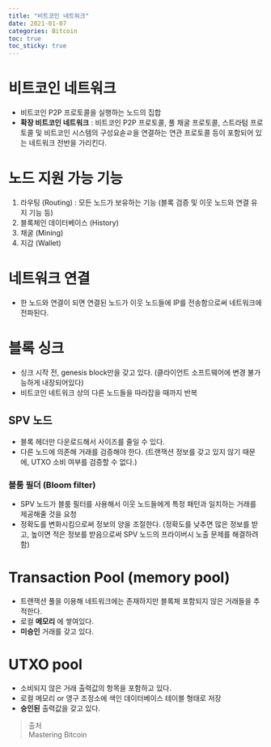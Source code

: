 ```yaml
---
title: "비트코인 네트워크"
date: 2021-01-07
categories: Bitcoin
toc: true
toc_sticky: true
---
```


# 비트코인 네트워크
- 비트코인 P2P 프로토콜을 실행하는 노드의 집합
- __확장 비트코인 네트워크__ : 비트코인 P2P 프로토콜, 풀 채굴 프로토콜, 스트라텀 프로토콜 및 비트코인 시스템의 구성요솓ㄹ을 연결하는
 연관 프로토콜 등이 포함되어 있는 네트워크 전반을 가리킨다.

# 노드 지원 가능 기능
1. 라우팅 (Routing) : 모든 노드가 보유하는 기능 (블록 검증 및 이웃 노드와 연결 유지 기능 등)
2. 블록체인 데이터베이스 (History)
3. 채굴 (Mining)
4. 지갑 (Wallet)

# 네트워크 연결
- 한 노드와 연결이 되면 연결된 노드가 이웃 노드들에 IP를 전송함으로써 네트워크에 전파된다.

# 블록 싱크
- 싱크 시작 전, genesis block만을 갖고 있다. (클라이언트 소프트웨어에 변경 불가능하게 내장되어있다)
- 비트코인 네트워크 상의 다른 노드들을 따라잡을 때까지 반복

## SPV 노드 
- 블록 헤더만 다운로드해서 사이즈를 줄일 수 있다.
- 다른 노드에 의존해 거래를 검증해야 한다. (트랜잭션 정보를 갖고 있지 않기 때문에, UTXO 소비 여부를 검증할 수 없다.)

### 블룸 필더 (Bloom filter)
- SPV 노드가 블룸 필터를 사용해서 이웃 노드들에게 특정 패턴과 일치하는 거래를 제공해줄 것을 요청
- 정확도를 변화시킴으로써 정보의 양을 조절한다. (정확도를 낮추면 많은 정보를 받고, 높이면 적은 정보를 받음으로써 SPV 노드의 프라이버시 노출 문제를 해결하려 함)


# Transaction Pool (memory pool)
- 트랜잭션 풀을 이용해 네트워크에는 존재하지만 블록체 포함되지 않은 거래들을 추적한다.
- 로컬 __메모리__ 에 쌓여있다.
- __미승인__ 거래를 갖고 있다.

# UTXO pool
- 소비되지 않은 거래 출력값의 항목을 포함하고 있다. 
- 로컬 메모리 or 영구 조정소에 색인 데이터베이스 테이블 형태로 저장
- __승인된__ 출력값을 갖고 있다.




> 출처   
> Mastering Bitcoin